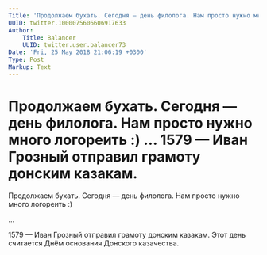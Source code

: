 ```yaml
---
Title: 'Продолжаем бухать. Сегодня — день филолога. Нам просто нужно много логореить :)  …  1579 — Иван Грозный отправил грамоту донским казакам.'
UUID: twitter.1000075606606917633
Author:
    Title: Balancer
    UUID: twitter.user.balancer73
Date: 'Fri, 25 May 2018 21:06:19 +0300'
Type: Post
Markup: Text
---
```


# Продолжаем бухать. Сегодня — день филолога. Нам просто нужно много логореить :)  …  1579 — Иван Грозный отправил грамоту донским казакам.

Продолжаем бухать. Сегодня — день филолога. Нам просто нужно
много логореить :)

…

1579 — Иван Грозный отправил грамоту донским казакам. Этот
день считается Днём основания Донского казачества.